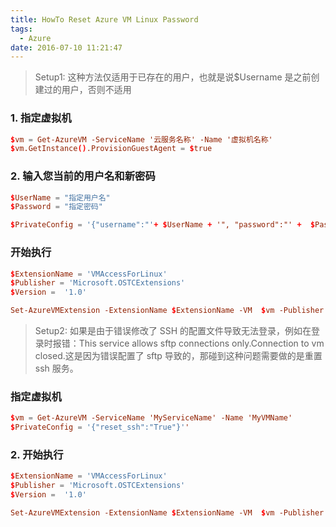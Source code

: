 ```yaml
---
title: HowTo Reset Azure VM Linux Password
tags: 
  - Azure
date: 2016-07-10 11:21:47
---
```



> Setup1: 这种方法仅适用于已存在的用户，也就是说$Username 是之前创建过的用户，否则不适用

### 1. 指定虚拟机

```conf
$vm = Get-AzureVM -ServiceName '云服务名称' -Name '虚拟机名称'
$vm.GetInstance().ProvisionGuestAgent = $true
```

### 2. 输入您当前的用户名和新密码

```conf
$UserName = "指定用户名"
$Password = "指定密码"

$PrivateConfig = '{"username":"'+ $UserName + '", "password":"' +  $Password + '"}'
```

### 开始执行

```conf
$ExtensionName = 'VMAccessForLinux'
$Publisher = 'Microsoft.OSTCExtensions'
$Version =  '1.0'

Set-AzureVMExtension -ExtensionName $ExtensionName -VM  $vm -Publisher $Publisher -Version $Version -PrivateConfiguration $PrivateConfig | Update-AzureVM

```

> Setup2: 如果是由于错误修改了 SSH 的配置文件导致无法登录，例如在登录时报错：This service allows sftp connections only.Connection to vm closed.这是因为错误配置了 sftp 导致的，那碰到这种问题需要做的是重置 ssh 服务。

### 指定虚拟机

```conf
$vm = Get-AzureVM -ServiceName 'MyServiceName' -Name 'MyVMName'
$PrivateConfig = '{"reset_ssh":"True"}''
```

### 2. 开始执行

```conf
$ExtensionName = 'VMAccessForLinux'
$Publisher = 'Microsoft.OSTCExtensions'
$Version =  '1.0'

Set-AzureVMExtension -ExtensionName $ExtensionName -VM  $vm -Publisher $Publisher -Version $Version -PrivateConfiguration $PrivateConfig | Update-AzureVM
```
